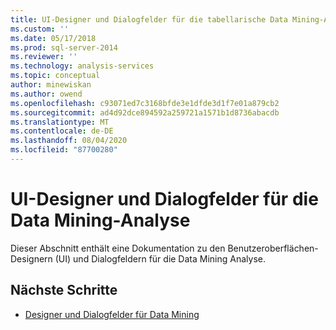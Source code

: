 ```yaml
---
title: UI-Designer und Dialogfelder für die tabellarische Data Mining-Analyse | Microsoft-Dokumentation
ms.custom: ''
ms.date: 05/17/2018
ms.prod: sql-server-2014
ms.reviewer: ''
ms.technology: analysis-services
ms.topic: conceptual
author: minewiskan
ms.author: owend
ms.openlocfilehash: c93071ed7c3168bfde3e1dfde3d1f7e01a879cb2
ms.sourcegitcommit: ad4d92dce894592a259721a1571b1d8736abacdb
ms.translationtype: MT
ms.contentlocale: de-DE
ms.lasthandoff: 08/04/2020
ms.locfileid: "87700280"
---
```

# <a name="ui-designers-and-dialogs-for-data-mining-analysis"></a>UI-Designer und Dialogfelder für die Data Mining-Analyse

Dieser Abschnitt enthält eine Dokumentation zu den Benutzeroberflächen-Designern (UI) und Dialogfeldern für die Data Mining Analyse.

## <a name="next-steps"></a>Nächste Schritte

- [Designer und Dialogfelder für Data Mining](../data-mining-designers-and-dialog-boxes.md)

